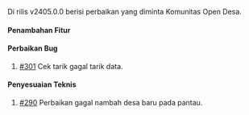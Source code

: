 Di rilis v2405.0.0 berisi perbaikan yang diminta Komunitas Open Desa.

#### Penambahan Fitur

#### Perbaikan Bug

1. [#301](https://github.com/OpenSID/pantau/issues/301) Cek tarik gagal tarik data.

#### Penyesuaian Teknis

1. [#290](https://github.com/OpenSID/pantau/issues/290) Perbaikan gagal nambah desa baru pada pantau.
